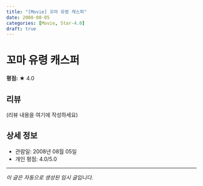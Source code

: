 ```yaml
---
title: "[Movie] 꼬마 유령 캐스퍼"
date: 2008-08-05
categories: [Movie, Star-4.0]
draft: true
---
```


# 꼬마 유령 캐스퍼

**평점:** ★ 4.0

## 리뷰

(리뷰 내용을 여기에 작성하세요)

## 상세 정보

- 관람일: 2008년 08월 05일
- 개인 평점: 4.0/5.0

---

*이 글은 자동으로 생성된 임시 글입니다.*
